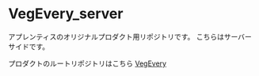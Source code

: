# VegEvery_server

アプレンティスのオリジナルプロダクト用リポジトリです。 こちらはサーバーサイドです。

プロダクトのルートリポジトリはこちら
[VegEvery](https://github.com/SayuriOkuyama/VegEvery)
